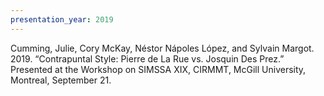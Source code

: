 ```yaml
---
presentation_year: 2019
---
```

Cumming, Julie, Cory McKay, Néstor Nápoles López, and Sylvain Margot. 2019. “Contrapuntal Style: Pierre de La Rue vs. Josquin Des Prez.” Presented at the Workshop on SIMSSA XIX, CIRMMT, McGill University, Montreal, September 21.

